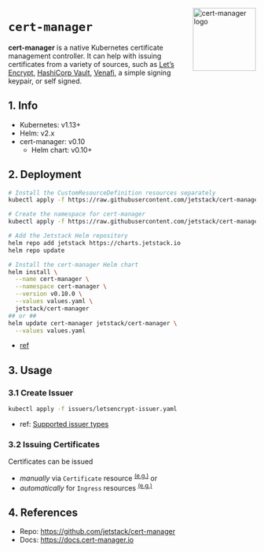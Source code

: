 <img src="https://github.com/jetstack/cert-manager/raw/master/logo/logo.svg?sanitize=true"
    alt="cert-manager logo"
    align="right" height="128"/>

`cert-manager`
==============
**cert-manager** is a native Kubernetes certificate management controller. It can help with issuing certificates from a variety of sources, such as [Let’s Encrypt](https://letsencrypt.org/), [HashiCorp Vault](https://vaultproject.io/), [Venafi](https://venafi.com/), a simple signing keypair, or self signed.

## 1. Info
* Kubernetes: v1.13+
* Helm: v2.x
* cert-manager: v0.10
  + Helm chart: v0.10+

## 2. Deployment
```bash
# Install the CustomResourceDefinition resources separately
kubectl apply -f https://raw.githubusercontent.com/jetstack/cert-manager/release-0.10/deploy/manifests/00-crds.yaml

# Create the namespace for cert-manager
kubectl apply -f https://raw.githubusercontent.com/jetstack/cert-manager/release-0.10/deploy/manifests/01-namespace.yaml

# Add the Jetstack Helm repository
helm repo add jetstack https://charts.jetstack.io
helm repo update

# Install the cert-manager Helm chart
helm install \
  --name cert-manager \
  --namespace cert-manager \
  --version v0.10.0 \
  --values values.yaml \
  jetstack/cert-manager
## or ##
helm update cert-manager jetstack/cert-manager \
  --values values.yaml
```

* [ref](https://docs.cert-manager.io/en/latest/getting-started/install/kubernetes.html#steps)

## 3. Usage
### 3.1 Create Issuer
```bash
kubectl apply -f issuers/letsencrypt-issuer.yaml
```

* ref: [Supported issuer types](https://docs.cert-manager.io/en/latest/tasks/issuers/index.html#supported-issuer-types)

### 3.2 Issuing Certificates
Certificates can be issued
* *manually* via `Certificate` resource <sup>[(e.g.)](examples/certificate.yaml)</sup> or
* *automatically* for `Ingress` resources <sup>[(e.g.)](examples/ingress.yaml)</sup>

## 4. References
* Repo: https://github.com/jetstack/cert-manager
* Docs: https://docs.cert-manager.io
